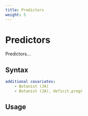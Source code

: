 ```yaml
---
title: Predictors
weight: 5
---
```


# Predictors
Predictors...

## Syntax

```yml
additional covariates:
    - Botanist (JA)
    - Botanist (JA), deficit.pregr
```

## Usage
